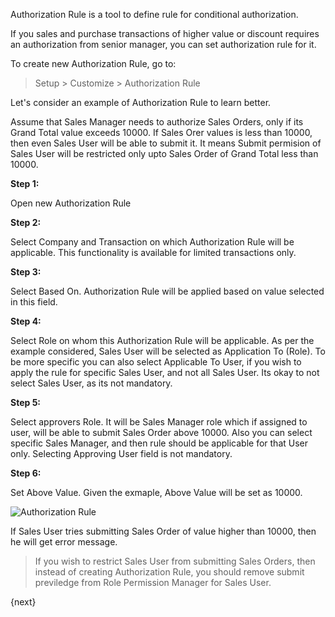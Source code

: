 Authorization Rule is a tool to define rule for conditional authorization.

If you sales and purchase transactions of higher value or discount requires an authorization from senior manager, you can set authorization rule for it.

To create new Authorization Rule, go to:

> Setup > Customize > Authorization Rule

Let's consider an example of Authorization Rule to learn better.

Assume that Sales Manager needs to authorize Sales Orders, only if its Grand Total value exceeds 10000. If Sales Orer values is less than 10000, then even Sales User will be able to submit it. It means Submit permision of Sales User will be restricted only upto Sales Order of Grand Total less than 10000.

**Step 1:**

Open new Authorization Rule

**Step 2:**

Select Company and Transaction on which Authorization Rule will be applicable. This functionality is available for limited transactions only.

**Step 3:**

Select Based On. Authorization Rule will be applied based on value selected in this field.

**Step 4:**


Select Role on whom this Authorization Rule will be applicable. As per the example considered, Sales User will be selected as Application To (Role). To be more specific you can also select Applicable To User, if you wish to apply the rule for specific Sales User, and not all Sales User. Its okay to not select Sales User, as its not mandatory.

**Step 5:**

Select approvers Role. It will be Sales Manager role which if assigned to user, will be able to submit Sales Order above 10000. Also you can select specific Sales Manager, and then rule should be applicable for that User only. Selecting Approving User field is not mandatory.

**Step 6:**

Set Above Value. Given the exmaple, Above Value will be set as 10000.

<img class="screenshot" alt="Authorization Rule" src="{{docs_base_url}}/assets/img/setup/auth-rule.png">

If Sales User tries submitting Sales Order of value higher than 10000, then he will get error message.

>If you wish to restrict Sales User from submitting Sales Orders, then instead of creating Authorization Rule, you should remove submit previledge from Role Permission Manager for Sales User.

{next}
